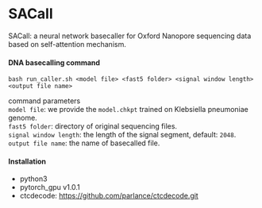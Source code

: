 # SACall
SACall: a neural network basecaller for Oxford Nanopore sequencing data based on self-attention mechanism.

#### DNA basecalling command
```angular2
bash run_caller.sh <model file> <fast5 folder> <signal window length> <output file name>
```
command parameters  
`model file`: we provide the `model.chkpt` trained on Klebsiella pneumoniae genome.   
`fast5 folder`: directory of original sequencing files.   
`signal window length`: the length of the signal segment, default: `2048`.   
`output file name`: the name of basecalled file.  

#### Installation
* python3  
* pytorch_gpu v1.0.1    
* ctcdecode: https://github.com/parlance/ctcdecode.git
